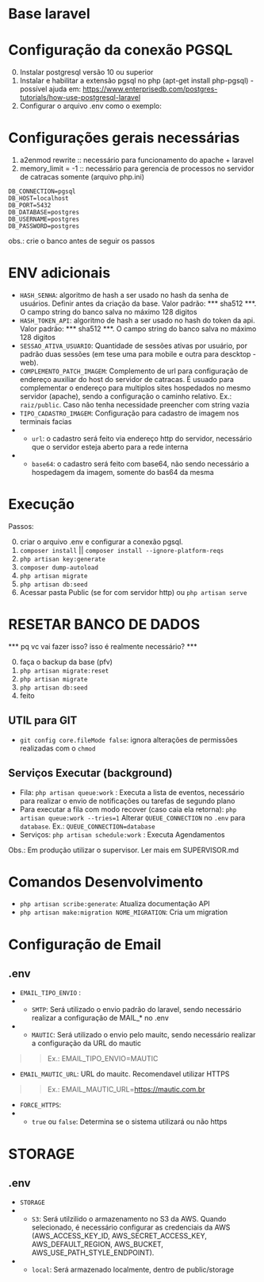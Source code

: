 # Base laravel

# Configuração da conexão PGSQL

0. Instalar postgresql versão 10 ou superior
1. Instalar e habilitar a extensão pgsql no php (apt-get install php-pgsql) - possível ajuda em: https://www.enterprisedb.com/postgres-tutorials/how-use-postgresql-laravel
2. Configurar o arquivo .env como o exemplo:

# Configurações gerais necessárias
1. a2enmod rewrite :: necessário para funcionamento do apache + laravel 
2. memory_limit = -1 :: necessário para gerencia de processos no servidor de catracas somente (arquivo php.ini)

```
DB_CONNECTION=pgsql
DB_HOST=localhost
DB_PORT=5432
DB_DATABASE=postgres
DB_USERNAME=postgres
DB_PASSWORD=postgres
```

obs.: crie o banco antes de seguir os passos

# ENV adicionais

* ```HASH_SENHA```: algoritmo de hash a ser usado no hash da senha de usuários. Definir antes da criação da base. Valor padrão: *** sha512 ***. O campo string do banco salva no máximo 128 digitos
* ```HASH_TOKEN_API```: algoritmo de hash a ser usado no hash do token da api. Valor padrão: *** sha512 ***. O campo string do banco salva no máximo 128 digitos
* ```SESSAO_ATIVA_USUARIO```: Quantidade de sessões ativas por usuário, por padrão duas sessões (em tese uma para mobile e outra para descktop - web).
* ```COMPLEMENTO_PATCH_IMAGEM```: Complemento de url para configuração de endereço auxiliar do host do servidor de catracas. É usuado para complementar o endereço para multiplos sites hospedados no mesmo servidor (apache), sendo a configuração o caminho relativo. Ex.: `raiz/public`. Caso não tenha necessidade preencher com string vazia
* ```TIPO_CADASTRO_IMAGEM```: Configuração para cadastro de imagem nos terminais facias
* * `url`: o cadastro será feito via endereço http do servidor, necessário que o servidor esteja aberto para a rede interna
* * `base64`: o cadastro será feito com base64, não sendo necessário a hospedagem da imagem, somente do bas64 da mesma


# Execução

Passos:

0. criar o arquivo .env e configurar a conexão pgsql.
1. `composer install` || `composer install --ignore-platform-reqs`
2. `php artisan key:generate`
3. `composer dump-autoload`
4. `php artisan migrate`
5. `php artisan db:seed`
7. Acessar pasta Public (se for com servidor http) ou `php artisan serve`

# RESETAR BANCO DE DADOS

*** pq vc vai fazer isso? isso é realmente necessário? ***

0. faça o backup da base (pfv)
1. `php artisan migrate:reset`
2. `php artisan migrate`
3. `php artisan db:seed`
5. feito


## UTIL para GIT
* `git config core.fileMode false`: ignora alterações de permissões realizadas com o `chmod`

## Serviços Executar (background)

* Fila: `php artisan queue:work` : Executa a lista de eventos, necessário para realizar o envio de notificações ou tarefas de segundo plano
* Para executar a fila com modo recover (caso caia ela retorna): `php artisan queue:work --tries=1`
Alterar `QUEUE_CONNECTION` no `.env` para `database`. Ex.: `QUEUE_CONNECTION=database`
* Serviços: `php artisan schedule:work` : Executa Agendamentos 

Obs.: Em produção utilizar o supervisor. Ler mais em SUPERVISOR.md


# Comandos Desenvolvimento

* `php artisan scribe:generate`: Atualiza documentação API
* `php artisan make:migration NOME_MIGRATION`: Cria um migration


# Configuração de Email

## .env

* ```EMAIL_TIPO_ENVIO``` : 
* * `SMTP`: Será utilizado o envio padrão do laravel, sendo necessário realizar a configuração de MAIL_* no .env
* * `MAUTIC`: Será utilizado o envio pelo mauitc, sendo necessário realizar a configuração da URL do mautic
> > Ex.: EMAIL_TIPO_ENVIO=MAUTIC
* `EMAIL_MAUTIC_URL`: URL do mauitc. Recomendavel utilizar HTTPS
> > Ex.: EMAIL_MAUTIC_URL=https://mautic.com.br
* ```FORCE_HTTPS```:
* * `true` ou `false`: Determina se o sistema utilizará ou não https


# STORAGE
## .env

* ```STORAGE```
* * `S3`: Será utilzilido o armazenamento no S3 da AWS. Quando selecionado, é necessário configurar as credenciais da AWS (AWS_ACCESS_KEY_ID, AWS_SECRET_ACCESS_KEY, AWS_DEFAULT_REGION, AWS_BUCKET, AWS_USE_PATH_STYLE_ENDPOINT).
* * `local`: Será armazenado localmente, dentro de public/storage
